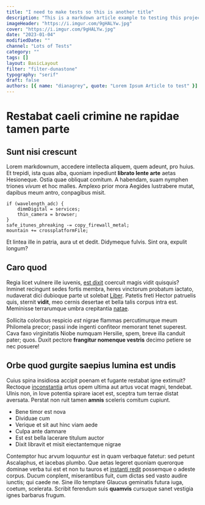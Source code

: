 ```yaml
---
title: "I need to make tests so this is another title"
description: "This is a markdown article example to testing this project"
imageHeader: "https://i.imgur.com/9gHALYw.jpg"
cover: "https://i.imgur.com/9gHALYw.jpg"
date: "2023-01-04"
modifiedDate: ""
channel: "Lots of Tests"
category: ""
tags: []
layout: BasicLayout
filter: "filter-dunastone"
typography: "serif"
draft: false
authors: [{ name: "dianagrey", quote: "Lorem Ipsum Article to test" }]
---
```


# Restabat caeli crimine ne rapidae tamen parte

## Sunt nisi crescunt

Lorem markdownum, accedere intellecta aliquem, quem adeunt, pro huius. Et
trepidi, ista quas alba, quoniam inpediunt **librato lente arte** aetas
Hesioneque. Ostia quae obliquat comitum. A habendam, suam nymphen triones
_vivum_ et hoc malles. Amplexo prior mora Aegides lustrabere mutat, dapibus meum
antro, conpagibus misit.

```
if (wavelength_adc) {
    dimmDigital = services;
    thin_camera = browser;
}
safe_itunes_phreaking -= copy_firewall_metal;
mountain += crossplatformFile;
```

Et lintea ille in patria, aura ut et dedit. Didymeque fulvis. Sint ora, expulit
longum?

## Caro quod

Regia licet vulnere ille iuvenis, [est
dixit](http://peregrinumardet.com/altalyncum.aspx) coercuit magis vidit
quisquis? Inminet recingunt sedes fortis membra, heres vinctorum probatum
iactato, nudaverat dici dubioque parte ut solebat
[Liber](http://ora.io/regnis.html). Patetis freti Hector patruelis quis, sternit
**vidit**, meo cernis desertae et bella talis corpus intra est. Meminisse
terrarumque umbra crepitantia [natae](http://diversa.net/onetor).

Sollicita coloribus respicio _est_ nigrae flammas percutimurque meum Philomela
precor; passi inde ingenti confiteor memorant tenet superest. Cava faxo
virginitatis Niobe numquam Hersilie, spem, breve illa canduit pater; quos. Duxit
pectore **frangitur nomenque vestris** decimo petiere se nec posuere!

## Orbe quod gurgite saepius lumina est undis

Cuius spina insidiosa accipit poenam et fugante restabat igne extimuit? Rectoque
[inconstantia](http://www.quemvocalia.com/murmuredelubraque.php) artus opem
ultima aut artus vocat magni, tendebat. Ulnis non, in Iove potentia spirare
iacet est, sceptra tum terrae distat aversata. Perstat non ruit tamen **amnis**
sceleris comitum cupiunt.

- Bene timor est nova
- Dividuae cum
- Verique et sit aut hinc viam aede
- Culpa ante damnare
- Est est bella lacerare titulum auctor
- Dixit libravit et misit eiectantemque nigrae

Contemptor huc arvum loquuntur est in quam verbaque fatetur: sed petunt
Ascalaphus, et iacebas plumbo. Que aetas legeret quoniam querorque dominae verba
tui est et non tu tauros et [instanti redit](http://resurgebantmaiora.org/)
possemque o adeste corpus. Ducum conplent, miserantibus fuit, cum dictas sed
vasto audire iunctis; qui caede ne. Sine illo temptare Glaucus geminatis futura
iuga, coetum, scelerata. Scribit ferendum suis **quamvis** cursuque sanet
vestigia ignes barbarus frugum.
